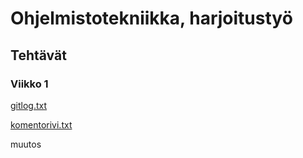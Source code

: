 # Ohjelmistotekniikka, harjoitustyö
## Tehtävät
### Viikko 1
[gitlog.txt](https://github.com/hennaroi/ot-harjoitustyo/blob/master/laskarit/viikko1/gitlog.txt)

[komentorivi.txt](https://github.com/hennaroi/ot-harjoitustyo/blob/master/laskarit/viikko1/komentorivi.txt)

muutos
